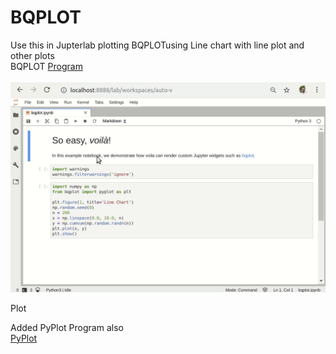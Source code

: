 # BQPLOT

Use this in Jupterlab plotting BQPLOTusing Line chart with line plot and other plots<br>
BQPLOT 
<a href="https://github.com/RishavMishraRM/BQPLOT/blob/main/bqplot.ipynb">Program</a><br><br>
<img src="https://github.com/RishavMishraRM/BQPLOT/blob/main/voila-bqplot.gif">

Plot

Added PyPlot Program also <br>
<a href = "https://github.com/RishavMishraRM/BQPLOT/blob/main/Pyplot.ipynb">PyPlot</a>
